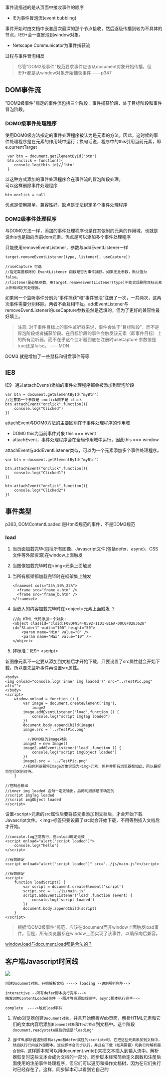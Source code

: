 事件流描述的是从页面中接收事件的顺序

- IE为事件冒泡流(event bubbling)

事件开始时由文档中嵌套层次最深的那个节点接收，然后逐级传播到较为不具体的节点，IE9+会一直冒泡到window对象。

- Netscape Communicator为事件捕获流

过程与事件冒泡相反
> 尽管"DOM2级事件"规范要求事件应该从document对象开始传播，但IE9+都是从window对象开始捕获事件 ——p347

## DOM事件流
"DOM2级事件"规定的事件流包括三个阶段：事件捕获阶段、处于目标阶段和事件冒泡阶段。

### DOM0级事件处理程序
使用DOM0级方法指定的事件处理程序被认为是元素的方法。因此，这时候的事件处理程序是在元素的作用域中运行；换句话说，程序中的this引用当前元素，即e.currentTarget

````
 var btn = document.getElementById('btn')
 btn.onclick = function(){
 	console.log(this.id)//'btn'
 }
````
以这种方式添加的事件处理程序会在事件流的冒泡阶段处理。<br>
可以这样删除事件处理程序

````
btn.onclick = null
````
优点是使用简单，兼容性好。缺点是无法绑定多个事件处理程序

### DOM2级事件处理程序
与DOM0方法一样，添加的事件处理程序也是在其依附的元素的作用域，也就是说this也是指向当前dom元素。优点是可以添加多个事件处理程序

只能使用removeEventListener，参数与addEventListener一样

````
target.removeEventListener(type, listener[, useCapture])

//useCapture 可选
//指定需要移除的 EventListener 函数是否为事件捕获。如果无此参数，默认值为 false。
//listener是必填参数，用target.removeEventListener(type)不能实现删除目标元素上所有绑定的处理器。
````
如果同一个监听事件分别为“事件捕获”和“事件冒泡”注册了一次，一共两次，这两次事件需要分别移除。两者不会互相干扰。addEventListener与removeEventListener的useCapture参数虽然是选填的，但为了更好的兼容性最好填上。

>注意: 对于事件目标上的事件监听器来说，事件会处于“目标阶段”，而不是冒泡阶段或者捕获阶段。在目标阶段的事件会触发该元素（即事件目标）上的所有监听器，而不在乎这个监听器到底在注册时useCapture 参数值是true还是false。  ——MDN

DOM3 就是增加了一些鼠标和键盘事件等等

## IE8

IE9- 通过attachEvent()添加的事件处理程序都会被添加到冒泡阶段

````
var btn = document.getElementById("myBtn")
//注意第一个参数是 onclick而不是 click
btn.attachEvent("onclick",function(){
	console.log("Clicked")
})
````
attachEvent与DOM0方法的主要区别在于事件处理程序的作用域

- DOM0 this为当前事件对象 this === event
- attachEvent，事件处理程序会在全局作用域中运行，因此this === window

attachEvent与addEventListener类似，可以为一个元素添加多个事件处理程序。

````
var btn = document.getElementById("myBtn")

btn.attachEvent("onclick",function(){
	console.log("Clicked1")
})

btn.attachEvent("onclick",function(){
	console.log("Clicked2")
})

````

## 事件类型

p363, DOMContentLoaded 是Html5规范的事件，不是DOM3规范

### load
1. 当页面加载完毕(包括所有图像、Javascript文件(包括defer、async)、CSS文件等外部资源)在window上面触发
2. 当图像加载完毕时在\<img>元素上面触发
3. 当所有框架都加载完毕时在框架集上触发

	````
	<frameset cols="25%,50%,25%">
	  <frame src="frame_a.htm" />
	  <frame src="frame_b.htm" />
	</frameset>
	````
4. 当嵌入的内容加载完毕时在\<object>元素上面触发 ？

    ````
    //向 HTML 代码添加一个对象：
    <object classid="clsid:F08DF954-8592-11D1-B16A-00C0F0283628" id="Slider1" width="100" height="50">
		<param name="Min" value="0" />
		<param name="Max" value="10" />
	</object>
    ````
5. 非标准：IE9+ \<script>

新图像元素不一定要从添加到文档后才开始下载，只要设置了src属性就会开始下载，所以要先监听事件再设置src属性。

````
<body>
<img onload="console.log('inner img loaded')" src="../TestPic.png" alt="">
</body>
<script>
    window.onload = function () {
        var image = document.createElement('img'),
            image2
        image.addEventListener('load',function () {
            console.log("script imgTag loaded")
        })
        document.body.appendChild(image)
        image.src = '../TestPic.png'
			
		  //DOM0级的Image对象
        image2 = new Image()
        image2.addEventListener('load',function () {
            console.log("script imgObject loaded")
        })
        image2.src = '../TestPic.png'
        //有的浏览器将Image对象实现为<img>元素，但并非所有浏览器都如此，所以最好将它们区别对待。
    }
    
//控制台输出
//inner img loaded 这句一定先输出，后两句顺序是不确定的
//script imgTag loaded
//script imgObject loaded
</script>
````

设置\<script>元素的src属性后要将该元素添加到文档后，才会开始下载Javascript文件。\<img>标签只要设置了src就会开始下载，不用等到插入文档后才开始。

````
//console.log正常执行，但onload绑定无效
<script onload="alert('script loaded')">
    console.log("hello")
</script>

//有效绑定
<script onload="alert('script loaded')" src="../js/main.js"></script>

//有效绑定
<script>
    function loadScript() {
        var script = document.createElement('script')
        script.src = '../js/main.js'
        script.addEventListener('load',function (event) {
            console.log('script loaded')
        })
        document.body.appendChild(script)
    }
</script>	
````

> 根据“DOM2级事件“规范，应该在document而非window上面触发load事件。但是，所有浏览器都在window上面实现了该事件，以确保向后兼容。

[window.load与document.load都是合法的？](https://stackoverflow.com/questions/588040/window-onload-vs-document-onload)

## 客户端Javascript时间线
![](https://ws2.sinaimg.cn/large/006tNc79ly1fnymnuvyavj30rs0fnad9.jpg)

````
创建Document对象，开始解析文档 ----> loading --DOM解析完毕--> 

interactive --所有defer脚本执行完毕---> 
触发DOMContentLoaded事件 --图片等资源加载完毕，async脚本执行完毕--> 

complete  ---->触发load事件
````

1. Web浏览器创建`Document对象`，并且开始解析Web页面，解析HTML元素和它们的文本内容后添加`Element对象`和`Text节点`到文档中。这个阶段`document.readystate属性的值是"loading"`
2. `当HTML解析器遇到没有async和defer属性的<script>时，它把这些元素添加到文档中，然后执行行内或外部脚本。这些脚本会同步执行，并且在下载（如果需要）和执行时解析器会暂停。`这样脚本就可以用document.write()来把文本插入到输入流中。解析器恢复时这些文本会成为文档的一部分。同步脚本经常简单定义函数和注册后面使用的注册事件处理程序，但它们可以遍历和操作文档树，因为在它们执行时已经存在了。这样，同步脚本可以看到它自己的<script>元素和它们之前的文档内容。

	````
	Synchronous scripts often simply define functions and register event handlers for later use, but they can traverse and manipulate the document tree as it exists when they run.
	同步脚本经常简单定义函数和注册后面使用的注册事件处理程序，但它们可以遍历和操作文档树
	
	我注：这句话翻译是没问题的，在这个语境下我的理解是，同步脚本可以简单定义函数和注册后面使用的注册事件处理程序，还可以遍历和操作文档树。因为浏览器没实现这一步，也无验证。
	````
3. `当解析器遇到设置了async属性的<script>元素时，它开始下载脚本文本，并继续解析文档。脚本会在它下载完成后尽快执行，但是解析器没有停下来等它下载。``异步脚本禁止使用document.write()方法。`它们可以看到自己的\<script>元素和它之前的所有文档元素，并且可能或不可能访问其他的文档内容。

	````
	并且可能或不可能访问其他的文档内容。??
	````

4. 当文档完成解析，`document.readyState属性变成"interactive"。`
5. 所有有defer属性的脚本，会按它们在文档里的出现顺序执行。async属性脚本可能也会在这个时间执行。延迟脚本能访问完整的文档树，禁止使用document.write()方法。
6. 所有defer脚本执行完毕，浏览器触发`Document对象上触发DOMContentLoaded事件。`这标志着程序执行从同步脚本执行阶段转换到异步事件驱动阶段。但要注意，这时可能还有异步脚本没有执行完成。
7. 这时，文档已经完全解析完成，但是浏览器可能还在等待其他内容载入，如图片、音频、视频。当所有这些内容完成载入时，并且所有异步脚本完成载入和执行，`document.readyState属性改变为"complete"，Web浏览器触发Window对象上的load事件。`
8. 从此刻起，会调用异步事件，以异步响应用户输入事件、网络事件、计时器过期等。

async-script 可能在 DOMContentLoaded 触发之前或之后执行，但一定在 load 触发之前执行。

这是一条理想的时间线，但是所有浏览器都没有支持它的全部细节。所有浏览器普遍都支持load事件、DOMContentLoaded事件以及readystatechange事件。

### 注意
- HTML5规定defer、async和src属性联合使用时才有效。但有些浏览器还支持延迟的内联脚本。
- 如果\<script>标签同时有这两个属性，同时支持两者的浏览器会遵从async属性并忽略defer属性
- 渲染引擎负责DOM解析


![](https://ws1.sinaimg.cn/large/006tNc79ly1fnyxxgbb63j31bt0js4ey.jpg)

### 为什么defer、async脚本里禁用document.write?
> document.write 在有deferred 或 asynchronous 属性的scripts中，会被忽略，控制台会显示 "A call to document.write() from an asynchronously-loaded external script was ignored" 的报错信息。   ——MDN

Chrome Version 63 测试结果
![](https://ws3.sinaimg.cn/large/006tNc79ly1fnyn06u0bfj30vp04eaax.jpg)

因为在执行defer、async之前，文档已经加载解析完成。如果在有defer/async的脚本里调用document.write，浏览器会自动调用 document.open，document.open会清除之前已经加载的文档。

在早期，document.write是在文档中显示计算后的文本的唯一方法。现在已经有丰富API操作DOM，最好不要再用这个API。<br>
[参考 document.write——MDN](https://developer.mozilla.org/zh-CN/docs/Web/API/Document/write)

````
//早期用法
````

````
<!DOCTYPE html>
<html lang="en">
<head>
    <meta charset="UTF-8">
    <title>document.write() example</title>
</head>
<body>
<p>Some original document content.</p>
<script type="text/javascript">
    //document.write()被直接嵌入到HTML主体代码中，那么它将不会调用document.open()，文档内容不会被清除
    document.write("<h1>Main title</h1>")
</script>
<!-- js -->
<script>
    function newContent(){
        alert("load new content");
        //就算把下面 document.open、document.close 注释掉，浏览器也会自动调用这两个方法
        document.open();
        document.write("<h1>Out with the old - in with the new!</h1>");
        document.close();
    }
    //注册onlad事件行等待页面加载完再执行document.write，
    //因为 document.write 写入文档流，在关闭(已加载)的文档上调用 document.write 会自动调用 document.open，这将清除该文档。
    document.onload = (function(){
        setTimeout(newContent, 1000);
    }());
</script>
</body>
</html>
````

### DomContentLoaded
当所有加载解析完毕且所有延迟(deffered)脚本都执行完毕时会自动触发DomContentLoaded事件，此时图片和异步(asyn)脚本可以依旧在加载，但是文档已经为操作准备就绪了。Firefox引入了这个事件，然后IE9及其他浏览器采用。尽管其名字中“DOM”，并属性3级DOM事件标准的一部分，但HTML5标准标准化了它。

http://javascript.info/onload-ondomcontentloaded

## 其他事件
- 对于input来说change事件与blur事件都是文本框失去焦点时触发，无论文本没有变化blur都会触发，当文本变化时change事件才会触发。
- 获取一个DOM绑定的所有Listener，Chorme有实现
- onkeyup事件用到input上跟oninput事件效果基本一样